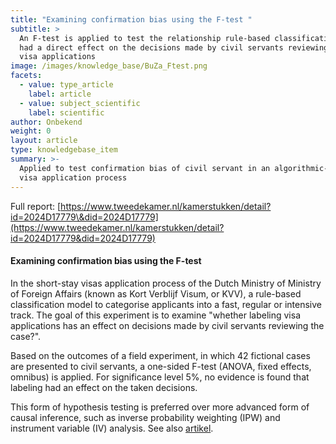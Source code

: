 ```yaml
---
title: "Examining confirmation bias using the F-test "
subtitle: >
  An F-test is applied to test the relationship rule-based classification model
  had a direct effect on the decisions made by civil servants reviewing Dutch
  visa applications
image: /images/knowledge_base/BuZa_Ftest.png
facets:
  - value: type_article
    label: article
  - value: subject_scientific
    label: scientific
author: Onbekend
weight: 0
layout: article
type: knowledgebase_item
summary: >-
  Applied to test confirmation bias of civil servant in an algorithmic-driven
  visa application process
---
```


Full report: [https://www.tweedekamer.nl/kamerstukken/detail?id=2024D17779\&did=2024D17779](https://www.tweedekamer.nl/kamerstukken/detail?id=2024D17779&did=2024D17779)

#### Examining confirmation bias using the F-test

In the short-stay visas application process of the Dutch Ministry of Ministry of Foreign Affairs (known as Kort Verblijf Visum, or KVV), a rule-based classification model to categorise applicants into a fast, regular or intensive track. The goal of this experiment is to examine "whether labeling visa applications has an effect on decisions made by civil servants reviewing the case?".

Based on the outcomes of a field experiment, in which 42 fictional cases are presented to civil servants, a one-sided F-test (ANOVA, fixed effects, omnibus) is applied. For significance level 5%, no evidence is found that labeling had an effect on the taken decisions.

This form of hypothesis testing is preferred over more advanced form of causal inference, such as inverse probability weighting (IPW) and instrument variable (IV) analysis. See also [artikel](/knowledge-platform/knowledge-base/20240429_buza_sr/).
